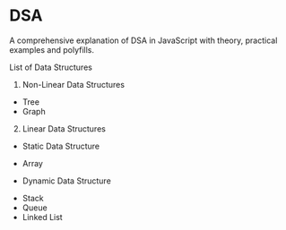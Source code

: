 # DSA

A comprehensive explanation of DSA in JavaScript with theory, practical examples and polyfills.

List of Data Structures

1. Non-Linear Data Structures

- Tree
- Graph

2. Linear Data Structures

- Static Data Structure

* Array

- Dynamic Data Structure

* Stack
* Queue
* Linked List
